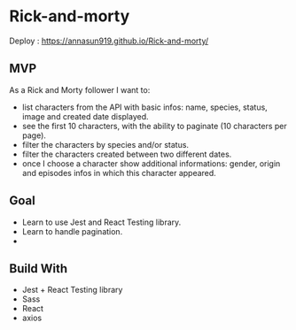 # Rick-and-morty

Deploy : https://annasun919.github.io/Rick-and-morty/

## MVP

As a Rick and Morty follower I want to:

- list characters from the API with basic infos: name, species, status, image and created date displayed.
- see the first 10 characters, with the ability to paginate (10 characters per page).
- filter the characters by species and/or status.
- filter the characters created between two different dates.
- once I choose a character show additional informations: gender, origin and episodes infos in which this character appeared.

## Goal

- Learn to use Jest and React Testing library.
- Learn to handle pagination.
-

## Build With

- Jest + React Testing library
- Sass
- React
- axios
